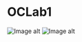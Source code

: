# OCLab1
![Image alt](https://github.com/MrWade0405/raw/master/image/OCLab1(1).png)
![Image alt](https://github.com/MrWade0405/raw/master/image/OCLab1(2).png)
